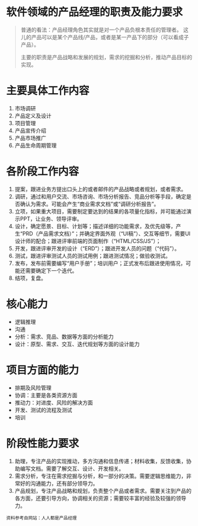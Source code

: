 # 软件领域的产品经理的职责及能力要求
> 普通的看法：产品经理角色其实就是对一个产品负根本责任的管理者。 
这儿的产品可以是某个产品线/产品，或者是某一产品下的部分（可以看成子产品）。
>
> 主要的职责是产品战略和发展的规划，需求的挖掘和分析，推动产品目标的实现。

# 主要具体工作内容
1. 市场调研
2. 产品定义及设计
3. 项目管理
4. 产品宣传介绍
5. 产品市场推广
6. 产品生命周期管理

# 各阶段工作内容
1. 提案，跟进业务方提出口头上的或者邮件的产品战略或者规划，或者需求。
2. 调研，通过和用户交流、市场咨询、市场分析报告、竞品分析等手段，确定是否确认为需求。可能会产生“商业需求文档”或“调研分析报告”。
3. 立项，如果重大项目，需要制定要达到的结果的各项量化指标，并可能通过演示PPT，让业务、领导评审。
4. 设计，确定愿景、目标、计划等；描述详细的功能需求，及优先级等，产生“PRD（产品需求文档）”；并确定界面外观（“UI稿”）、交互等细节，需要UI设计师的配合；跟进评审前端的页面制作（“HTML/CSS/JS”）；
5. 开发，跟进评审开发的设计（“ERD”）；跟进开发人员的问题（“代码”）。
6. 测试，跟进评审测试人员的测试用例；跟进测试情况；做验收测试。
7. 发布，发布前需要编写“用户手册”；培训用户；正式发布后跟进使用情况，可能还需要确定下一个迭代。
8. 结项，复盘。

# 核心能力
- 逻辑推理
- 沟通
- 分析：需求、竞品、数据等方面的分析能力
- 设计：原型、需求、交互、迭代规划等方面的设计能力

# 项目方面的能力
- 排期及风险管理
- 协调：主要是各类资源方面
- 推动力：对进度、风险的解决方面
- 开发、测试的流程及测试
- 培训

# 阶段性能力要求
1. 助理，专注产品的实现推动，多方沟通和信息传递；材料收集，反馈收集，协助编写文档。需要了解交互、设计、开发相关。
2. 需求分析，专注在需求挖掘与分析，和一部分的决策。需要逻辑思维能力，非常好的沟通能力，还有部分领导力。
3. 产品规划，专注产品战略和规划，负责整个产品或者需求。需要关注到产品的各方面，还要引导方向，协调相关的资源；需要较丰富的经验及较强的领导力。

`资料参考自网站：人人都是产品经理`